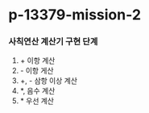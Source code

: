 # p-13379-mission-2

### 사칙연산 계산기 구현 단계
1. \+ 이항 계산
2. \- 이항 게산
3. \+, \- 삼항 이상 계산 
4. \*, 음수 계산
5. \* 우선 계산